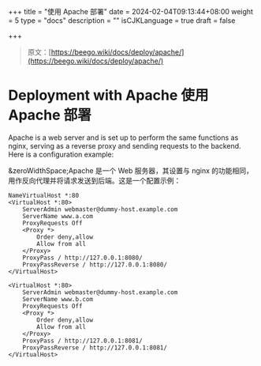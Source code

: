+++
title = "使用 Apache 部署"
date = 2024-02-04T09:13:44+08:00
weight = 5
type = "docs"
description = ""
isCJKLanguage = true
draft = false

+++

> 原文：[https://beego.wiki/docs/deploy/apache/](https://beego.wiki/docs/deploy/apache/)

# Deployment with Apache 使用 Apache 部署



Apache is a web server and is set up to perform the same functions as nginx, serving as a reverse proxy and sending requests to the backend. Here is a configuration example:

&zeroWidthSpace;Apache 是一个 Web 服务器，其设置与 nginx 的功能相同，用作反向代理并将请求发送到后端。这是一个配置示例：

```
NameVirtualHost *:80
<VirtualHost *:80>
	ServerAdmin webmaster@dummy-host.example.com
	ServerName www.a.com
	ProxyRequests Off
	<Proxy *>
		Order deny,allow
		Allow from all
	</Proxy>
	ProxyPass / http://127.0.0.1:8080/
	ProxyPassReverse / http://127.0.0.1:8080/
</VirtualHost>
 
<VirtualHost *:80>
	ServerAdmin webmaster@dummy-host.example.com
	ServerName www.b.com
	ProxyRequests Off
	<Proxy *>
		Order deny,allow
		Allow from all
	</Proxy>
	ProxyPass / http://127.0.0.1:8081/
	ProxyPassReverse / http://127.0.0.1:8081/
</VirtualHost>
```